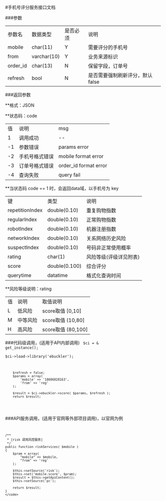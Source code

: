 
#手机号评分服务接口文档

###参数

<table>
    <tr>
        <td>参数名</td>
        <td>数据类型</td>
        <td>是否必须</td>
        <td>说明</td>
    </tr>
    <tr>
        <td>mobile</td>
        <td>char(11)</td>
        <td>Y</td>
        <td>需要评分的手机号</td>
    </tr>
    <tr>
        <td>from</td>
        <td>varchar(10)</td>
        <td>Y</td>
        <td>业务来源标识</td>
    </tr>
    <tr>
        <td>order_id</td>
        <td>char(13)</td>
        <td>N</td>
        <td>保留字段，订单号</td>
    </tr>
    <tr>
        <td>refresh</td>
        <td>bool</td>
        <td>N</td>
        <td>是否需要强制刷新评分，默认false</td>
    </tr>
</table>

###返回参数

  **格式：JSON

  **状态码：code
  
   <table>
   <tr>
   <td>值</td>
   <td>说明</td>
   <td>msg</td>
   </tr>
   <tr>
   <td>1</td>
   <td>调用成功</td>
   <td>--</td>
   </tr>
   <tr>
   <td>-1</td>
   <td>参数错误</td>
   <td>params error</td>
   </tr>
   <tr>
   <td>-2</td>
   <td>手机号格式错误</td>
   <td>mobile format error</td>
   </tr>
   <tr>
   <td>-3</td>
   <td>订单号格式错误</td>
   <td>order_id format error</td>
   </tr>
   <tr>
   <td>-4</td>
   <td>查询失败</td>
   <td>query fail</td>
   </tr>
   </table>
   
   **当状态码 code == 1 时，会返回data域，以手机号为 key
   
   <table>
   <tr>
   <td>键</td>
   <td>类型</td>
   <td>说明</td>
   </tr>
   <tr>
   <td>repetitionIndex</td>
   <td>double(0.10)</td>
   <td>重复购物指数</td>
   </tr>
   <tr>
   <td>regularIndex</td>
   <td>double(0.10)</td>
   <td>正常购物指数</td>
   </tr>
   <tr>
   <td>robotIndex</td>
   <td>double(0.10)</td>
   <td>机器注册指数</td>
   </tr>
   <tr>
   <td>networkIndex</td>
   <td>double(0.10)</td>
   <td>关系网络历史风险</td>
   </tr>
   <tr>
   <td>suspectIndex</td>
   <td>double(0.10)</td>
   <td>号码非正常使用概率</td>
   </tr>
   <tr>
   <td>rating</td>
   <td>char(1)</td>
   <td>风险等级(评级详见附表)</td>
   </tr>
   <tr>
   <td>score</td>
   <td>double(0.100)</td>
   <td>综合评分</td>
   </tr>
   <tr>
   <td>querytime</td>
   <td>datatime</td>
   <td>格式化查询时间</td>
   </tr>
   </table>
   
  **风险等级说明：rating
  
   <table>
   <tr>
   <td>值</td>
   <td>说明</td>
   <td>取值说明</td>
   </tr>
   <tr>
   <td>L</td>
   <td>低风险</td>
   <td>score取值 [0,10] </td>
   </tr>
   <tr>
   <td>M</td>
   <td>中等风险</td>
   <td>score取值 (10,80] </td>
   </tr>
   <tr>
   <td>H</td>
   <td>高风险</td>
   <td>score取值 (80,100] </td>
   </tr>
   </table>
   
   ###代码级调用，(适用于API内部调用)
   <code>
    $ci = & get_instance();   
        $ci->load->library('ebuckler');
        
        $refresh = false;
        $params = array(
            'mobile' => '18606028163',
            'from' => 'reg'
        );
        
        $result = $ci->ebuckler->score( $params, $refresh );
        return $result;
   </code>

   ###API服务调用，(适用于官网等外部项目调用)，以官网为例
   <code>
   
    /**
     * [risk 调用风控服务]
     */
    public function riskServices( $mobile )
    {
        $pram = array(
            "mobile" => $mobile,
            "from" => 'reg'
        );
        
        $this->setSource('risk');
        $this->set('mobile.score', $pram);
        $result = $this->getApiContent();
        $this->setSource('pc');
        
        return $result;
    }
    </code>
    
